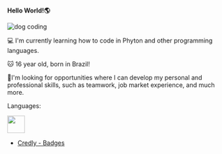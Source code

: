 **Hello World!🌎**

![dog coding](https://github.com/user-attachments/assets/3824e509-7892-4b89-b6f2-94dc11206182)


💻 I'm currently learning how to code in Phyton and other programming languages.

🐱 16 year old, born in Brazil!

👀I'm looking for opportunities where I can develop my personal and professional skills, such as teamwork, job market experience, and much more.

Languages:

 <img loading="lazy" src="https://cdn.jsdelivr.net/gh/devicons/devicon/icons/python/python-original.svg" width="40" height="40" style="margin-right: 8px;">


* [Credly - Badges](https://www.credly.com/badges/cee58804-3308-4b51-9ccc-1ffb6b9b79a2/public_url) 
